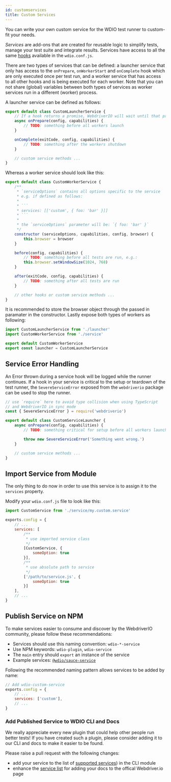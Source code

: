 ```yaml
---
id: customservices
title: Custom Services
---
```


You can write your own custom service for the WDIO test runner to custom-fit your needs.

<dfn>Services</dfn> are add-ons that are created for reusable logic to simplify tests, manage your test suite and integrate results. Services have access to all the same [hooks](ConfigurationFile.md) available in the `wdio.conf.js`.

There are two types of services that can be defined: a launcher service that only has access to the `onPrepare`, `onWorkerStart` and `onComplete` hook which are only executed once per test run, and a worker service that has access to all other hooks and is being executed for each worker. Note that you can not share (global) variables between both types of services as worker services run in a different (worker) process.

A launcher service can be defined as follows:

```js
export default class CustomLauncherService {
    // If a hook returns a promise, WebdriverIO will wait until that promise is resolved to continue.
    async onPrepare(config, capabilities) {
        // TODO: something before all workers launch
    }

    onComplete(exitCode, config, capabilities) {
        // TODO: something after the workers shutdown
    }

    // custom service methods ...
}
```

Whereas a worker service should look like this:

```js
export default class CustomWorkerService {
    /**
     * `serviceOptions` contains all options specific to the service
     * e.g. if defined as follows:
     *
     * ```
     * services: [['custom', { foo: 'bar' }]]
     * ```
     *
     * the `serviceOptions` parameter will be: `{ foo: 'bar' }`
     */
    constructor (serviceOptions, capabilities, config, browser) {
        this.browser = browser
    }

    before(config, capabilities) {
        // TODO: something before all tests are run, e.g.:
        this.browser.setWindowSize(1024, 768)
    }

    after(exitCode, config, capabilities) {
        // TODO: something after all tests are run
    }

    // other hooks or custom service methods ...
}
```

It is recommended to store the browser object through the passed in paramater in the constructor. Lastly expose both types of workers as following:

```js
import CustomLauncherService from './launcher'
import CustomWorkerService from './service'

export default CustomWorkerService
export const launcher = CustomLauncherService
```

## Service Error Handling

An Error thrown during a service hook will be logged while the runner continues. If a hook in your service is critical to the setup or teardown of the test runner, the `SevereServiceError` exposed from the `webdriverio` package can be used to stop the runner.

```js
// use `require` here to avoid type collision when using TypeScript
// and WebdriverIO in sync mode
const { SevereServiceError } = require('webdriverio')

export default class CustomServiceLauncher {
    async onPrepare(config, capabilities) {
        // TODO: something critical for setup before all workers launch

        throw new SevereServiceError('Something went wrong.')
    }

    // custom service methods ...
}
```

## Import Service from Module

The only thing to do now in order to use this service is to assign it to the `services` property.

Modify your `wdio.conf.js` file to look like this:

```js
import CustomService from './service/my.custom.service'

exports.config = {
    // ...
    services: [
        /**
         * use imported service class
         */
        [CustomService, {
            someOption: true
        }],
        /**
         * use absolute path to service
         */
        ['/path/to/service.js', {
            someOption: true
        }]
    ],
    // ...
}
```

## Publish Service on NPM

To make services easier to consume and discover by the WebdriverIO community, please follow these recommendations:

* Services should use this naming convention: `wdio-*-service`
* Use NPM keywords: `wdio-plugin`, `wdio-service`
* The `main` entry should `export` an instance of the service
* Example services: [`@wdio/sauce-service`](https://github.com/webdriverio/webdriverio/tree/main/packages/wdio-sauce-service)

Following the recommended naming pattern allows services to be added by name:

```js
// Add wdio-custom-service
exports.config = {
    // ...
    services: ['custom'],
    // ...
}
```

### Add Published Service to WDIO CLI and Docs

We really appreciate every new plugin that could help other people run better tests! If you have created such a plugin, please consider adding it to our CLI and docs to make it easier to be found.

Please raise a pull request with the following changes:

- add your service to the list of [supported services](https://github.com/webdriverio/webdriverio/blob/main/packages/wdio-cli/src/constants.ts#L83-L111)) in the CLI module
- enhance the [service list](https://github.com/webdriverio/webdriverio/blob/main/scripts/docs-generation/3rd-party/services.json) for adding your docs to the offical Webdriver.io page
